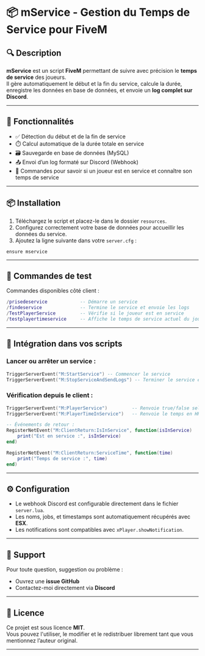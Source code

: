 
# 📦 mService - Gestion du Temps de Service pour FiveM

## 🔍 Description

**mService** est un script **FiveM** permettant de suivre avec précision le **temps de service** des joueurs.  
Il gère automatiquement le début et la fin du service, calcule la durée, enregistre les données en base de données, et envoie un **log complet sur Discord**.

---

## 🚀 Fonctionnalités

- ✅ Détection du début et de la fin de service
- ⏱️ Calcul automatique de la durée totale en service
- 🗃️ Sauvegarde en base de données (MySQL)
- 📤 Envoi d’un log formaté sur Discord (Webhook)
- 🔎 Commandes pour savoir si un joueur est en service et connaître son temps de service

---

## 📦 Installation

1. Téléchargez le script et placez-le dans le dossier `resources`.
2. Configurez correctement votre base de données pour accueillir les données du service.
3. Ajoutez la ligne suivante dans votre `server.cfg` :

```
ensure mservice
```

---

## 🧪 Commandes de test

Commandes disponibles côté client :

```lua
/prisedeservice            -- Démarre un service
/findeservice              -- Termine le service et envoie les logs
/TestPlayerService         -- Vérifie si le joueur est en service
/testplayertimeservice     -- Affiche le temps de service actuel du joueur
```

---

## 🔁 Intégration dans vos scripts

### Lancer ou arrêter un service :

```lua
TriggerServerEvent("M:StartService") -- Commencer le service
TriggerServerEvent("M:StopServiceAndSendLogs") -- Terminer le service et envoyer les logs
```

### Vérification depuis le client :

```lua
TriggerServerEvent("M:PlayerService")         -- Renvoie true/false selon si le joueur est en service
TriggerServerEvent("M:PlayerTimeInService")   -- Renvoie le temps en HH:MM:SS

-- Événements de retour :
RegisterNetEvent("M:ClientReturn:IsInService", function(isInService)
    print("Est en service :", isInService)
end)

RegisterNetEvent("M:ClientReturn:ServiceTime", function(time)
    print("Temps de service :", time)
end)
```

---

## ⚙️ Configuration

- Le webhook Discord est configurable directement dans le fichier `server.lua`.
- Les noms, jobs, et timestamps sont automatiquement récupérés avec **ESX**.
- Les notifications sont compatibles avec `xPlayer.showNotification`.

---

## 💬 Support

Pour toute question, suggestion ou problème :

- Ouvrez une **issue GitHub**
- Contactez-moi directement via **Discord**

---

## 📜 Licence

Ce projet est sous licence **MIT**.  
Vous pouvez l'utiliser, le modifier et le redistribuer librement tant que vous mentionnez l’auteur original.

---

